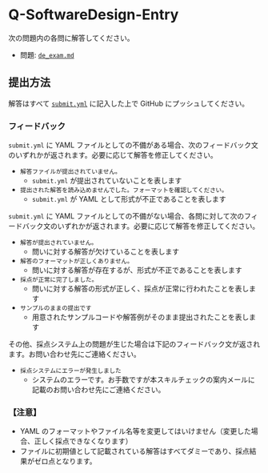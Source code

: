 # Q-SoftwareDesign-Entry


次の問題内の各問に解答してください。

- 問題: [`de_exam.md`](de_exam.md)

## 提出方法

解答はすべて [`submit.yml`](submit.yml) に記入した上で GitHub にプッシュしてください。

### フィードバック

`submit.yml` に YAML ファイルとしての不備がある場合、次のフィードバック文のいずれかが返されます。必要に応じて解答を修正してください。

- `解答ファイルが提出されていません。`
    - `submit.yml` が提出されていないことを表します
- `提出された解答を読み込めませんでした。フォーマットを確認してください。`
    - `submit.yml` が YAML として形式が不正であることを表します

`submit.yml` に YAML ファイルとしての不備がない場合、各問に対して次のフィードバック文のいずれかが返されます。必要に応じて解答を修正してください。

- `解答が提出されていません。`
    - 問いに対する解答が欠けていることを表します
- `解答のフォーマットが正しくありません。`
    - 問いに対する解答が存在するが、形式が不正であることを表します
- `採点が正常に完了しました。`
    - 問いに対する解答の形式が正しく、採点が正常に行われたことを表します
- `サンプルのままの提出です`
    - 用意されたサンプルコードや解答例がそのまま提出されたことを表します

その他、採点システム上の問題が生じた場合は下記のフィードバック文が返されます。お問い合わせ先にご連絡ください。

* `採点システムにエラーが発生しました`
  * システムのエラーです。お手数ですが本スキルチェックの案内メールに記載のお問い合わせ先にご連絡ください。

### 【注意】

- YAML のフォーマットやファイル名等を変更してはいけません（変更した場合、正しく採点できなくなります）
- ファイルに初期値として記載されている解答はすべてダミーであり、採点結果がゼロ点となります。
